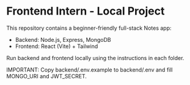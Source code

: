 # Frontend Intern - Local Project

This repository contains a beginner-friendly full-stack Notes app:
- Backend: Node.js, Express, MongoDB
- Frontend: React (Vite) + Tailwind

Run backend and frontend locally using the instructions in each folder.

IMPORTANT: Copy backend/.env.example to backend/.env and fill MONGO_URI and JWT_SECRET.

